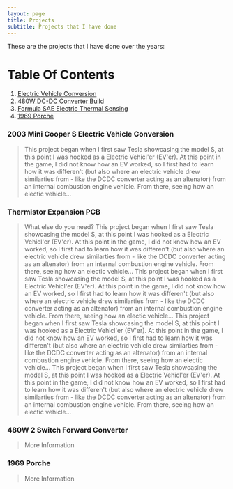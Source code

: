 ```yaml
---
layout: page
title: Projects
subtitle: Projects that I have done
---
```


These are the projects that I have done over the years:
# Table Of Contents
1. [Electric Vehicle Conversion](#EV)
2. [480W DC-DC Converter Build](#480W-2-Switch-Forward-Converter)
3. [Formula SAE Electric Thermal Sensing](#Thermistor-Expansion-PCB)
4. [1969 Porche](#porche)



### <a name="EV"></a> 2003 Mini Cooper S Electric Vehicle Conversion 

>This project began when I first saw Tesla showcasing the model S, at this point I was hooked as a Electric Vehicl'er (EV'er). At this point in the game, I did not know how an EV worked, so I first had to learn how it was differen't (but also where an electric vehicle drew similarties from - like the DCDC converter acting as an altenator) from an internal combustion engine vehicle. From there, seeing how an electic vehicle...

### Thermistor Expansion PCB

>What else do you need?
>This project began when I first saw Tesla showcasing the model S, at this point I was hooked as a Electric Vehicl'er (EV'er). At this point in the game, I did not know how an EV worked, so I first had to learn how it was differen't (but also where an electric vehicle drew similarties from - like the DCDC converter acting as an altenator) from an internal combustion engine vehicle. From there, seeing how an electic vehicle...
>This project began when I first saw Tesla showcasing the model S, at this point I was hooked as a Electric Vehicl'er (EV'er). At this point in the game, I did not know how an EV worked, so I first had to learn how it was differen't (but also where an electric vehicle drew similarties from - like the DCDC converter acting as an altenator) from an internal combustion engine vehicle. From there, seeing how an electic vehicle...
>This project began when I first saw Tesla showcasing the model S, at this point I was hooked as a Electric Vehicl'er (EV'er). At this point in the game, I did not know how an EV worked, so I first had to learn how it was differen't (but also where an electric vehicle drew similarties from - like the DCDC converter acting as an altenator) from an internal combustion engine vehicle. From there, seeing how an electic vehicle...
>This project began when I first saw Tesla showcasing the model S, at this point I was hooked as a Electric Vehicl'er (EV'er). At this point in the game, I did not know how an EV worked, so I first had to learn how it was differen't (but also where an electric vehicle drew similarties from - like the DCDC converter acting as an altenator) from an internal combustion engine vehicle. From there, seeing how an electic vehicle...


### 480W 2 Switch Forward Converter

>More Information

### <a name="porche"></a> 1969 Porche 

>More Information
